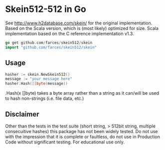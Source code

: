 # Skein512-512 in Go
See http://www.h2database.com/skein/ for the original implementation. Based on the Scala version, which is (most likely) optimized for size. Scala implementation based on the C reference implementation v1.3.<br>

```go
go get github.com/farces/skein512/skein
import "github.com/farces/skein512/skein"
```

## Usage

```go
hasher := skein.NewSkein512()
message := "your message here"
hasher.Hash([]byte(message))
```

.Hash(x []byte) takes a byte array rather than a string as it can/will be used to hash non-strings (i.e. file data, etc.)


## Disclaimer
Other than the tests in the test suite (short string, > 512bit string, multiple consecuitive hashes) this package has not been widely tested. Do not use with the impression that it is complete or faultless, do not use in Production Code without significant testing. For educational use only.
